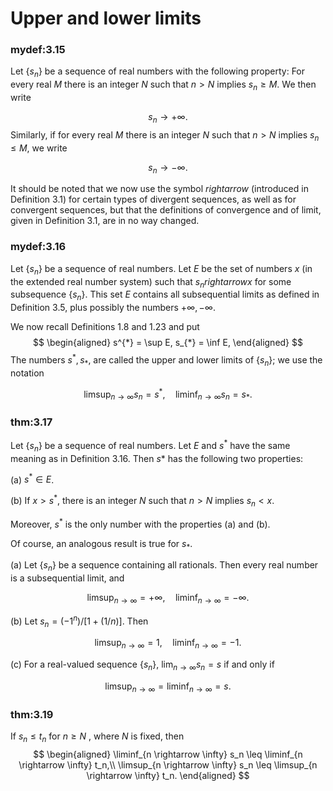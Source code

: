 # Upper and lower limits


### mydef:3.15 
 Let $\{s_n\}$ be a sequence of
real numbers with the following property: For every real $M$ there is an
integer $N$ such that $n > N$ implies $s_n \geq M$. We then write

$$
s_n \rightarrow +\infty.
$$
 Similarly, if for every real $M$ there is
an integer $N$ such that $n > N$ implies $s_n \leq M$, we write

$$
s_n \rightarrow -\infty.
$$



It should be noted that we now use the symbol $rightarrow$ (introduced
in Definition 3.1) for certain types of divergent sequences, as well as
for convergent sequences, but that the definitions of convergence and of
limit, given in Definition 3.1, are in no way changed.


### mydef:3.16 
 Let $\{s_n\}$ be a sequence of
real numbers. Let $E$ be the set of numbers $x$ (in the extended real
number system) such that $s_n rightarrow x$ for some subsequence
$\{s_n\}$. This set $E$ contains all subsequential limits as
defined in Definition 3.5, plus possibly the numbers $+\infty, -\infty$.

We now recall Definitions 1.8 and 1.23 and put 
$$
\begin{aligned}
        s^{*} = \sup E,
        s_{*} = \inf E,
    \end{aligned}
$$
 The numbers $s^{*}, s_{*}$, are called the upper and
lower limits of $\{s_n\}$; we use the notation

$$
\limsup_{n \rightarrow \infty} s_n = s^{*},\quad \liminf_{n \rightarrow \infty} s_n = s_{*}.
$$




### thm:3.17 
 Let $\{s_n\}$ be a sequence of
real numbers. Let $E$ and $s^*$ have the same meaning as in Definition
3.16. Then $s*$ has the following two properties:

\(a\) $s^* \in E$.

\(b\) If $x > s^*$, there is an integer $N$ such that $n > N$ implies
$s_n < x$.

Moreover, $s^*$ is the only number with the properties (a) and (b).


Of course, an analogous result is true for $s_*$.


\(a\) Let $\{s_n\}$ be a sequence containing all rationals. Then
every real number is a subsequential limit, and

$$
\limsup_{n\rightarrow\infty} = +\infty,\quad
    \liminf_{n\rightarrow\infty} = -\infty.
$$


\(b\) Let $s_n=(-1^n)/[1 + (1/n)]$. Then

$$
\limsup_{n\rightarrow\infty} = 1,\quad
    \liminf_{n\rightarrow\infty} = -1.
$$


\(c\) For a real-valued sequence $\{s_n\}$,
$\lim_{n \to \infty} s_n = s$ if and only if

$$
\limsup_{n\rightarrow\infty} = 
    \liminf_{n\rightarrow\infty} = s.
$$




### thm:3.19 
 If $s_n \leq t_n$ for $n \geq N$ , where
$N$ is fixed, then 
$$
\begin{aligned}
        \liminf_{n \rightarrow \infty} s_n \leq \liminf_{n \rightarrow \infty} t_n,\\ 
        \limsup_{n \rightarrow \infty} s_n \leq \limsup_{n \rightarrow \infty} t_n.
    \end{aligned}
$$


